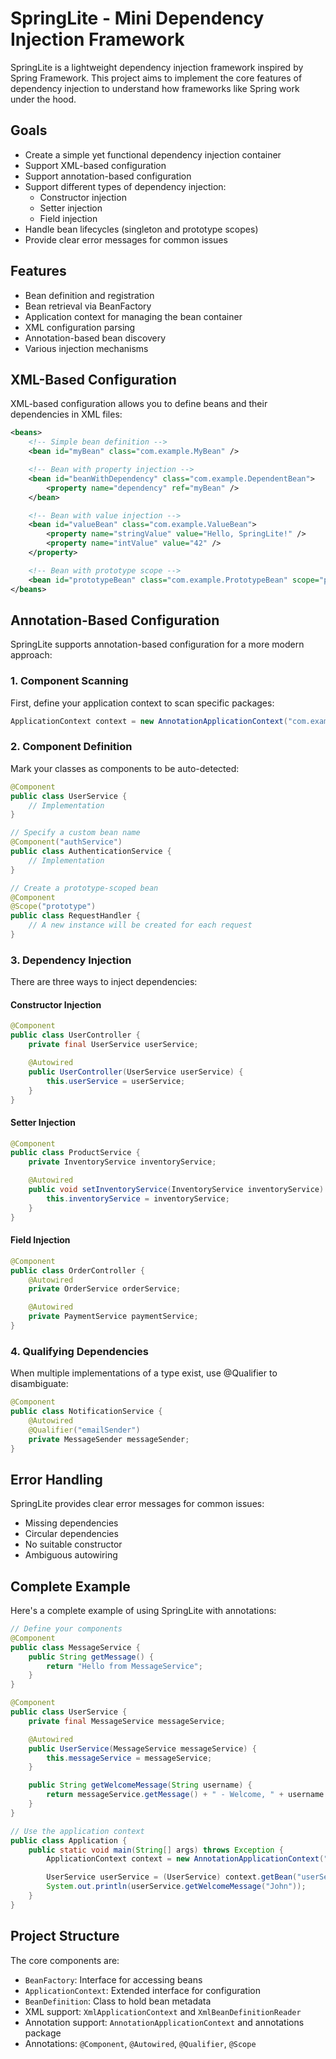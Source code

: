 # SpringLite - Mini Dependency Injection Framework

SpringLite is a lightweight dependency injection framework inspired by Spring Framework. This project aims to implement the core features of dependency injection to understand how frameworks like Spring work under the hood.

## Goals

- Create a simple yet functional dependency injection container
- Support XML-based configuration
- Support annotation-based configuration
- Support different types of dependency injection:
  - Constructor injection
  - Setter injection
  - Field injection
- Handle bean lifecycles (singleton and prototype scopes)
- Provide clear error messages for common issues

## Features

- Bean definition and registration
- Bean retrieval via BeanFactory
- Application context for managing the bean container
- XML configuration parsing
- Annotation-based bean discovery
- Various injection mechanisms

## XML-Based Configuration

XML-based configuration allows you to define beans and their dependencies in XML files:

```xml
<beans>
    <!-- Simple bean definition -->
    <bean id="myBean" class="com.example.MyBean" />

    <!-- Bean with property injection -->
    <bean id="beanWithDependency" class="com.example.DependentBean">
        <property name="dependency" ref="myBean" />
    </bean>

    <!-- Bean with value injection -->
    <bean id="valueBean" class="com.example.ValueBean">
        <property name="stringValue" value="Hello, SpringLite!" />
        <property name="intValue" value="42" />
    </property>

    <!-- Bean with prototype scope -->
    <bean id="prototypeBean" class="com.example.PrototypeBean" scope="prototype" />
</beans>
```

## Annotation-Based Configuration

SpringLite supports annotation-based configuration for a more modern approach:

### 1. Component Scanning

First, define your application context to scan specific packages:

```java
ApplicationContext context = new AnnotationApplicationContext("com.example");
```

### 2. Component Definition

Mark your classes as components to be auto-detected:

```java
@Component
public class UserService {
    // Implementation
}

// Specify a custom bean name
@Component("authService")
public class AuthenticationService {
    // Implementation
}

// Create a prototype-scoped bean
@Component
@Scope("prototype")
public class RequestHandler {
    // A new instance will be created for each request
}
```

### 3. Dependency Injection

There are three ways to inject dependencies:

#### Constructor Injection

```java
@Component
public class UserController {
    private final UserService userService;

    @Autowired
    public UserController(UserService userService) {
        this.userService = userService;
    }
}
```

#### Setter Injection

```java
@Component
public class ProductService {
    private InventoryService inventoryService;

    @Autowired
    public void setInventoryService(InventoryService inventoryService) {
        this.inventoryService = inventoryService;
    }
}
```

#### Field Injection

```java
@Component
public class OrderController {
    @Autowired
    private OrderService orderService;

    @Autowired
    private PaymentService paymentService;
}
```

### 4. Qualifying Dependencies

When multiple implementations of a type exist, use @Qualifier to disambiguate:

```java
@Component
public class NotificationService {
    @Autowired
    @Qualifier("emailSender")
    private MessageSender messageSender;
}
```

## Error Handling

SpringLite provides clear error messages for common issues:

- Missing dependencies
- Circular dependencies
- No suitable constructor
- Ambiguous autowiring

## Complete Example

Here's a complete example of using SpringLite with annotations:

```java
// Define your components
@Component
public class MessageService {
    public String getMessage() {
        return "Hello from MessageService";
    }
}

@Component
public class UserService {
    private final MessageService messageService;

    @Autowired
    public UserService(MessageService messageService) {
        this.messageService = messageService;
    }

    public String getWelcomeMessage(String username) {
        return messageService.getMessage() + " - Welcome, " + username + "!";
    }
}

// Use the application context
public class Application {
    public static void main(String[] args) throws Exception {
        ApplicationContext context = new AnnotationApplicationContext("com.example");

        UserService userService = (UserService) context.getBean("userService");
        System.out.println(userService.getWelcomeMessage("John"));
    }
}
```

## Project Structure

The core components are:

- `BeanFactory`: Interface for accessing beans
- `ApplicationContext`: Extended interface for configuration
- `BeanDefinition`: Class to hold bean metadata
- XML support: `XmlApplicationContext` and `XmlBeanDefinitionReader`
- Annotation support: `AnnotationApplicationContext` and annotations package
- Annotations: `@Component`, `@Autowired`, `@Qualifier`, `@Scope`
